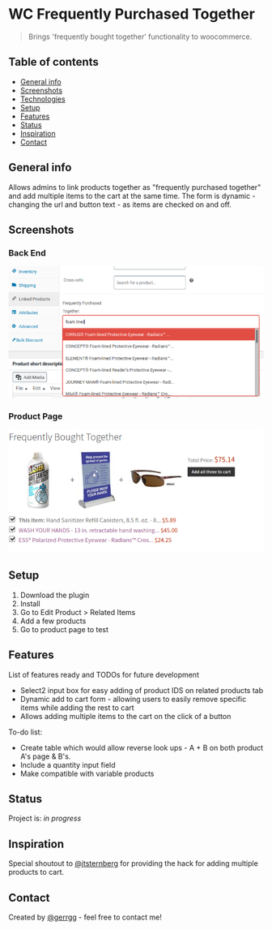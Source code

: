 # WC Frequently Purchased Together
> Brings 'frequently bought together' functionality to woocommerce.

## Table of contents
* [General info](#general-info)
* [Screenshots](#screenshots)
* [Technologies](#technologies)
* [Setup](#setup)
* [Features](#features)
* [Status](#status)
* [Inspiration](#inspiration)
* [Contact](#contact)

## General info
Allows admins to link products together as "frequently purchased together" and add multiple items to the cart at the same time. The form is dynamic - changing the url and button text - as items are checked on and off.

## Screenshots
### Back End 
![WCFPT Select2 Box on Edit Product screen](./img/wcfpt-back-end.png)
### Product Page 
![WCFPT form on product page](./img/wc-fbt-front-end.png)


## Setup
1. Download the plugin
2. Install
3. Go to Edit Product > Related Items
4. Add a few products
5. Go to product page to test

## Features
List of features ready and TODOs for future development
* Select2 input box for easy adding of product IDS on related products tab
* Dynamic add to cart form - allowing users to easily remove specific items while adding the rest to cart
* Allows adding multiple items to the cart on the click of a button

To-do list:
* Create table which would allow reverse look ups - A + B on both product A's page & B's.
* Include a quantity input field
* Make compatible with variable products

## Status
Project is: _in progress_

## Inspiration
Special shoutout to [@jtsternberg](https://dsgnwrks.pro/snippets/woocommerce-allow-adding-multiple-products-to-the-cart-via-the-add-to-cart-query-string/) for providing the hack for adding multiple products to cart.

## Contact
Created by [@gerrgg](http://gerrg.com/) - feel free to contact me!